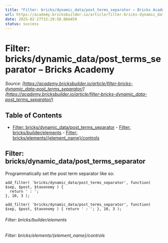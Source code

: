 ```yaml
---
title: "Filter: bricks/dynamic_data/post_terms_separator – Bricks Academy"
url: https://academy.bricksbuilder.io/article/filter-bricks-dynamic_data-post_terms_separator/
date: 2025-02-27T15:29:58.866459
status: success
---
```


# Filter: bricks/dynamic_data/post_terms_separator – Bricks Academy

*Source: [https://academy.bricksbuilder.io/article/filter-bricks-dynamic_data-post_terms_separator/](https://academy.bricksbuilder.io/article/filter-bricks-dynamic_data-post_terms_separator/)*

## Table of Contents

- [Filter: bricks/dynamic_data/post_terms_separator](#filter-bricksdynamicdataposttermsseparator)
        - [Filter: bricks/builder/elements](#filter-bricksbuilderelements)
        - [Filter: bricks/elements/{element_name}/controls](#filter-brickselementselementnamecontrols)

## Filter: bricks/dynamic_data/post_terms_separator

Programmatically set the post term separator like so:

```
add_filter( 'bricks/dynamic_data/post_terms_separator', function( $sep, $post, $taxonomy ) {
  return ' : ';
}, 10, 3 );
```

`add_filter( 'bricks/dynamic_data/post_terms_separator', function( $sep, $post, $taxonomy ) {
  return ' : ';
}, 10, 3 );`

###### Filter: bricks/builder/elements

###### Filter: bricks/elements/{element_name}/controls

